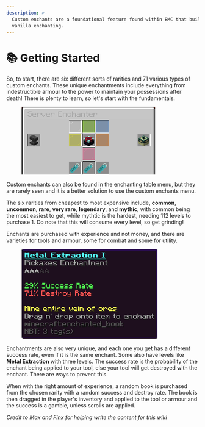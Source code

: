 ```yaml
---
description: >-
  Custom enchants are a foundational feature found within BMC that builds upon
  vanilla enchanting.
---
```


# 📚 Getting Started

So, to start, there are six different sorts of rarities and 71 various types of custom enchants. These unique enchantments include everything from indestructible armour to the power to maintain your possessions after death! There is plenty to learn, so let's start with the fundamentals.

<figure><img src="../../.gitbook/assets/image (3) (2).png" alt=""><figcaption></figcaption></figure>

Custom enchants can also be found in the enchanting table menu, but they are rarely seen and it is a better solution to use the custom enchants menu.

The six rarities from cheapest to most expensive include, **common**, **uncommon**, **rare**, **very rare**, **legendary**, and **mythic**, with common being the most easiest to get, while mythtic is the hardest, needing 112 levels to purchase 1. Do note that this will consume every level, so get grinding!

Enchants are purchased with experience and not money, and there are varieties for tools and armour, some for combat and some for utility.

<figure><img src="../../.gitbook/assets/image (1).png" alt=""><figcaption></figcaption></figure>

Enchantments are also very unique, and each one you get has a different success rate, even if it is the same enchant. Some also have levels like **Metal Extraction** with three levels. The success rate is the probability of the enchant being applied to your tool, else your tool will get destroyed with the enchant. There are ways to prevent this.

When with the right amount of experience, a random book is purchased from the chosen rarity with a random success and destroy rate. The book is then dragged in the player's inventory and applied to the tool or armour and the success is a gamble, unless scrolls are applied.

_Credit to Max and Finx for helping write the content for this wiki_
